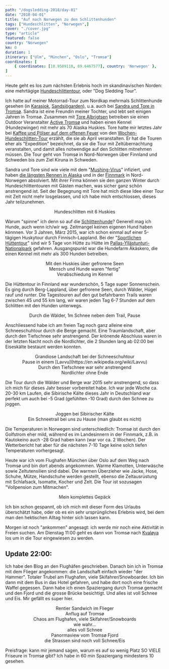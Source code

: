 ```yaml
---
path: "/dogsledding-2018/day-01"
date: "2018-04-01"
title: "Auf nach Norwegen zu den Schlittenhunden"
tags: ["Hundeschlitten", "Norwegen",]
cover: "./cover.jpg"
type: "article"
featured: false
country: "Norwegen"
km: 0
duration: 1
itinerary: ["Ulm", "München", "Oslo", "Tromsø"]
coordinates: [
    { coordinates: [18.9509118, 69.6467577], country: 'Norwegen' },
]
---
```


Heute geht es los zum nächsten Erlebnis hoch im skandinavischen Norden: eine mehrtägige [Hundeschlittentour](https://de.wikipedia.org/wiki/Hundeschlitten), oder "Dog Sledding Tour".

Ich hatte auf meiner Motorrad-Tour zum Nordkap mehrmals Schlittenhunde gesehen (in [Karasjok](https://jochenontour.blogspot.no/2017/06/tag-11-im-herzen-von-sami-lappland.html), [Sandsjögarden](https://jochenontour.blogspot.no/2017/06/tag-13-auf-der-e45-lappland-verlassen.html)), u.a. auch bei [Sandra und Tore in Tromsø](https://jochenontour.blogspot.no/2017/06/tag-08-uber-bardufoss-nach-tromso-zu.html). Sandra ist eine Freundin meiner Tochter, und lebt seit einigen Jahren in Tromsø. Zusammen mit [Tore Albrigtsen](https://no.wikipedia.org/wiki/Tore_Albrigtsen) betreiben sie einen Outdoor Veranstalter [Active Tromsø](https://www.activetromso.no/) und haben einen Kennel (Hundezwinger) mit mehr als 70 Alaska Huskies. Tore hatte mir letztes Jahr bei [Kaffee und Pölser auf dem offenen Feuer](https://1.bp.blogspot.com/-4hdsu4hdzkY/WTpc0cg7eqI/AAAAAAAAk6A/hd3qxzMzZU4eD9A_k0xG5vRKdwOZqQn7ACKgB/s1600/IMG_2467.JPG) von den [Wochen-Hundeschlitten-Tour](https://activetromso.no/dog-sledding/one-week-of-active-dog-sledding/) erzählt, die sie ab April veranstalten. Er hat die Touren eher als "Expedition" bezeichnet, da sie die Tour mit Zeltübernachtung veranstalten, und damit alles notwendige auf den Schlitten mitnehmen müssen. Die Tour geht von Tromsø in Nord-Norwegen über Finnland und Schweden bis zum Ziel Kiruna in Schweden.

Sandra und Tore sind wie viele mit dem "[Mushing-Virus](https://en.wikipedia.org/wiki/Mushing)" infiziert, und haben [die längsten Rennen in Alaska](https://www.activetromso.no/about-active-tromso/) und in der [Finnmark](http://www.finnmarkslopet.no/) in Nord-Norwegen absolviert. Mit ihrer Firma können sie den ganzen Winter durch Hundeschlittentouren mit Gästen machen, was sicher ganz schön anstrengend ist. Seit der Begegnung mit Tore hat mich diese Idee einer Tour mit Zelt nicht mehr losgelassen, und ich habe mich entschlossen, dieses Jahr teilzunehmen.

<rehype-image src="husky-dog-sledding-luxury-tourism-winter-trip-active-tromso-square-1.jpg"><center>Hundeschlitten mit 6 Huskies</center></rehype-image>

Warum "spinne" ich denn so auf die [Schlittenhunde](https://de.wikipedia.org/wiki/Schlittenhund)? Generell mag ich Hunde, auch wenn ich/wir wg. Zeitmangel keinen eigenen Hund haben könnnen. Vor 3 Jahren, März 2015, war ich schon einmal auf einer 5-tägigen Huskytour durch Finnisch-Lappland. Bei der "[Sportlichen Hüttentour](https://www.huskytrack.de/deutsch/Sportliche-Huettentour-in-Lappland,Programm.html)" sind wir 5 Tage von Hütte zu Hütte im [Pallas-Yllästunturi-Nationalpark](https://www.google.com/maps/place/Pallas-Yll%C3%A4stunturi+National+Park/@68.109692,23.4911794,8z/data=!4m5!3m4!1s0x45d2262f76f9400f:0xde3268801bd987de!8m2!3d67.9669076!4d24.132843) gefahren. Ausgangspunkt war die Hundefarm Äkäskero, die einen Kennel mit mehr als 300 Hunden betreiben.

<photo-composition>
<rehype-image src="Huskytour-2015-170.jpg"><center>Mit den Huskies über gefrorene Seen</center></rehype-image>
<rehype-image src="20150312_142208_Urlaub-Lappland.jpg"><center>Mensch und Hunde waren "fertig"</center></rehype-image>
<rehype-image src="20150316_142722_Urlaub-Lappland.jpg"><center>Verabschiedung im Kennel</center></rehype-image>
</photo-composition>

Die Hüttentour in Finnland war wunderschön, 5 Tage super Sonnenschein. Es ging durch Berg-Lappland, über gefrorene Seen, durch Wälder, Hügel rauf und runter. Die Tagestouren auf den gut befahrbaren Trails waren zwischen 45 und 55 km lang, wir waren jeden Tag 6-7 Stunden auf dem Schlitten mit den Hunden unterwegs.

<rehype-image src="20150315_131359_Urlaub-Lappland.jpg"><center>Durch die Wälder, 1m Schnee neben dem Trail, Pause</center></rehype-image>

Anschliessend habe ich am freien Tag noch ganz alleine eine Schneeschuhtour durch die Berge gemacht. Eine Traumlandschaft, aber durch den Tiefschnee sehr anstrengend. Der krönende Abschluss waren in der letzten Nacht noch die Nordlichter, die 2 Stunden lang ab 02:00 bei Eiseskälte bestaunt werden konnten.

<photo-composition>
<rehype-image src="20150317_112933_Urlaub-Lappland.jpg"><center>Grandiose Landschaft bei der Schneeschuhtour</center></rehype-image>
<rehype-image src="20150317_130034_Urlaub-Lappland.jpg"><center>Pause in einem [Lavvu](https://en.wikipedia.org/wiki/Lavvu)</center></rehype-image>
<rehype-image src="20150317_131128_Urlaub-Lappland.jpg"><center>Durch den Tiefschnee war sehr anstrengend</center></rehype-image>
<rehype-image src="20150318_011959_Urlaub-Lappland.jpg"><center>Nordlichter ohne Ende</center></rehype-image>
</photo-composition>

Die Tour durch die Wälder und Berge war 2015 sehr anstrengend, so dass ich mich für dieses Jahr besser vorbereitet habe. Ich war jede Woche ca. 20-30 km Laufen, die Sibirische Kälte dieses Jahr in Deutschland war perfekt um auch bei -5 Grad (gefühlten -10 Grad) durch den Schnee zu joggen.

<photo-composition>
<rehype-image src="IMG_0068.jpg"><center>Joggen bei Sibirischer Kälte</center></rehype-image>
<rehype-image src="IMG_0062.jpg"><center>Ein Schneetrail bei uns zu Hause (man glaubt es nicht)</center></rehype-image>
</photo-composition>

Die Temperaturen in Norwegen sind unterschiedlich: Tromsø ist durch den Golfstrom eher mild, während es im Landesinnern in der Finnmark, z.B. in Kautokeino auch -28 Grad haben kann (war vor ca. 2 Wochen). Der Wetterbericht hat aber für die nächsten 7-10 Tage keine solch tiefen Temperaturen vorhergesagt.

<photo-composition>
<rehype-image src="IMG_0208.PNG"><center></center></rehype-image>
</photo-composition>

Heute war ich vom Flughafen München über Oslo auf dem Weg nach Tromsø und bin dort abends angekommen. Warme Klamotten, Unterwäsche sowie Zeltutensilien sind dabei. Die warmen Überzieher wie Jacke, Hose, Schuhe, Mütze, Handschuhe werden gestellt, ebenso die Zeltausrüstung mit Schlafsack, Isomatte, Kocher und Zelt. Die Tour ist sozusagen "Vollpension zum Mitmachen".

<rehype-image src="IMG_0266.JPG"><center>Mein komplettes Gepäck </center></rehype-image>

Ich bin schon gespannt, ob ich mich mit dieser Form des Urlaubs überschätzt habe, oder ob es ein sehr ursprüngliches Erlebnis wird, bei dem man den hektischen Alltag hinter sich lassen kann.

Morgen ist noch "ankommen" angesagt: ich werde mir noch eine Aktivität in Freien suchen. Am Dienstag 11:00 geht es dann von Tromsø nach [Kvaløya](https://en.wikipedia.org/wiki/Kval%C3%B8ya_(Troms%C3%B8)) los um in die Tour eingewiesen zu werden.

## Update 22:00:

Ich habe den Blog an den Flughäfen geschrieben. Danach bin ich in Tromsø mit dem Flieger angekommen: die Landschaft einfach wieder "der Hammer". Totaler Trubel am Flughafen, viele Skifahrer/Snowboarder. Ich bin dann mit dem Bus in das Hotel gefahren, und habe dort noch eine frische Waffel gegessen. Dann habe ich einen Spaziergang durch Tromsø gemacht und den Fjord und die grosse Brücke besichtigt. Und alles ist voll Schnee und Eis. Mir gefällt es super hier.

<photo-composition>
<rehype-image src="IMG_0335.JPG"><center>Rentier Sandwich im Flieger</center></rehype-image>
<rehype-image src="IMG_0345.JPG"><center>Anflug auf Tromsø</center></rehype-image>
<rehype-image src="Flughafen.png"><center>Chaos am Flughafen, viele Skifahrer/Snowboards</center></rehype-image>
<rehype-image src="IMG_0357.JPG"><center>wie wahr...</center></rehype-image>
<rehype-image src="IMG_0363.JPG"><center>alles voll Schnee</center></rehype-image>
<rehype-image src="IMG_0368.JPG"><center>Panormaview vom Tromsø Fjord</center></rehype-image>
<rehype-image src="IMG_0371.JPG"><center>die Strassen sind noch voll Schnee/Eis</center></rehype-image>
</photo-composition>

Preisfrage: kann mir jemand sagen, warum es auf so wenig Platz SO VIELE Friseure in Tromsø gibt? Ich habe in 60 min Spaziergang mindestens 10 gesehen.
